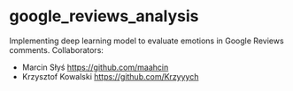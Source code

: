 # google_reviews_analysis

Implementing deep learning model to evaluate emotions in Google Reviews comments.
Collaborators:
- Marcin Słyś https://github.com/maahcin
- Krzysztof Kowalski https://github.com/Krzyyych

